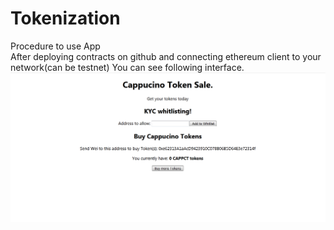 # Tokenization
Procedure to use App  
After deploying contracts on github and connecting ethereum client to your network(can be testnet) You can see following interface.  
![](images/tokenizationInterface.PNG)




